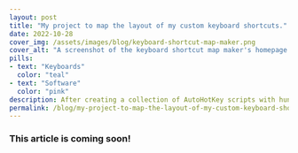 ```yaml
---
layout: post
title: "My project to map the layout of my custom keyboard shortcuts."
date: 2022-10-28
cover_img: /assets/images/blog/keyboard-shortcut-map-maker.png
cover_alt: "A screenshot of the keyboard shortcut map maker's homepage."
pills:
- text: "Keyboards"
  color: "teal"
- text: "Software"
  color: "pink"
description: After creating a collection of AutoHotKey scripts with hundreds of shortcuts I wanted to be able to easily produce graphics of how they were assigned. When I couldn't find a tool that suited my needs - I built one myself.
permalink: /blog/my-project-to-map-the-layout-of-my-custom-keyboard-shortcuts
---
```


### This article is coming soon!